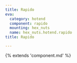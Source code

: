 ```yaml
---
title: Rapido
eva:
  category: hotend
  component: rapido
  mounting: hex_nuts
  name: hex_nuts.hotend.rapido
title: Rapido

---
```


{% extends 'component.md' %}